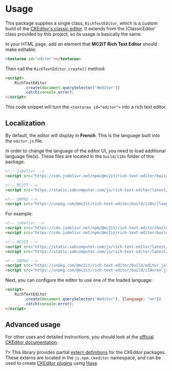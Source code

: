 # Usage
This package supplies a single class, `RichTextEditor`, which is a custom build of the [CKEditor's classic editor](https://ckeditor.com/docs/ckeditor5/latest/examples/builds/classic-editor.html).
It extends from the [ClassicEditor` class provided by this project, so its usage is basically the same.

In your HTML page, add an element that **MC2IT Rich Text Editor** should make editable:

```html
<textarea id="editor"></textarea>
```

Then call the `RichTextEditor.create()` method:

```html
<script>
	RichTextEditor
		.create(document.querySelector("#editor"))
		.catch(console.error);
</script>
```

This code snippet will turn the `<textarea id="editor">` into a rich text editor.

## Localization
By default, the editor will display in **French**. This is the language built into the `editor.js` file.

In order to change the language of the editor UI, you need to load additional language file(s).
These files are located in the `build/i18n` folder of this package.

```html
<!-- jsDelivr -->
<script src="https://cdn.jsdelivr.net/npm/@mc2it/rich-text-editor/build/i18n/[lang].js"></script>

<!-- MC2IT -->
<script src="https://static.sabcomputer.com/js/rich-text-editor/latest/i18n/[lang].js"></script>

<!-- UNPKG -->
<script src="https://unpkg.com/@mc2it/rich-text-editor/build/i18n/[lang].js"></script>
```

For example:

```html
<!-- jsDelivr -->
<script src="https://cdn.jsdelivr.net/npm/@mc2it/rich-text-editor/build/editor.js"></script>
<script src="https://cdn.jsdelivr.net/npm/@mc2it/rich-text-editor/build/i18n/en.js"></script>

<!-- MC2IT -->
<script src="https://static.sabcomputer.com/js/rich-text-editor/latest/editor.js"></script>
<script src="https://static.sabcomputer.com/js/rich-text-editor/latest/i18n/en.js"></script>

<!-- UNPKG -->
<script src="https://unpkg.com/@mc2it/rich-text-editor/build/editor.js"></script>
<script src="https://unpkg.com/@mc2it/rich-text-editor/build/i18n/en.js"></script>
```

Next, you can configure the editor to use one of the loaded language:

```html
<script>
	RichTextEditor
		.create(document.querySelector("#editor"), {language: "en"})
		.catch(console.error);
</script>
```

## Advanced usage
For other uses and detailed instructions, you should look at the [official CKEditor documentation](https://ckeditor.com/docs/ckeditor5/latest).

?> This library provides partial [extern definitions](https://haxe.org/manual/lf-externs.html)
for the CKEditor packages. These externs are located in the `js.npm.ckeditor` namespace, and can be used
to create [CKEditor plugins](https://ckeditor.com/docs/ckeditor5/latest/builds/guides/development/plugins.html)
using [Haxe](https://haxe.org).
